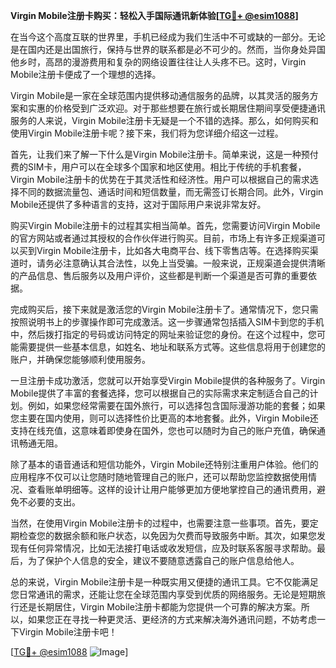 **Virgin Mobile注册卡购买：轻松入手国际通讯新体验[[TG💪+ @esim1088](https://t.me/s/esim1088)]**

在当今这个高度互联的世界里，手机已经成为我们生活中不可或缺的一部分。无论是在国内还是出国旅行，保持与世界的联系都是必不可少的。然而，当你身处异国他乡时，高昂的漫游费用和复杂的网络设置往往让人头疼不已。这时，Virgin Mobile注册卡便成了一个理想的选择。

Virgin Mobile是一家在全球范围内提供移动通信服务的品牌，以其灵活的服务方案和实惠的价格受到广泛欢迎。对于那些想要在旅行或长期居住期间享受便捷通讯服务的人来说，Virgin Mobile注册卡无疑是一个不错的选择。那么，如何购买和使用Virgin Mobile注册卡呢？接下来，我们将为您详细介绍这一过程。

首先，让我们来了解一下什么是Virgin Mobile注册卡。简单来说，这是一种预付费的SIM卡，用户可以在全球多个国家和地区使用。相比于传统的手机套餐，Virgin Mobile注册卡的优势在于其灵活性和经济性。用户可以根据自己的需求选择不同的数据流量包、通话时间和短信数量，而无需签订长期合同。此外，Virgin Mobile还提供了多种语言的支持，这对于国际用户来说非常友好。

购买Virgin Mobile注册卡的过程其实相当简单。首先，您需要访问Virgin Mobile的官方网站或者通过其授权的合作伙伴进行购买。目前，市场上有许多正规渠道可以买到Virgin Mobile注册卡，比如各大电商平台、线下零售店等。在选择购买渠道时，请务必注意确认其合法性，以免上当受骗。一般来说，正规渠道会提供清晰的产品信息、售后服务以及用户评价，这些都是判断一个渠道是否可靠的重要依据。

完成购买后，接下来就是激活您的Virgin Mobile注册卡了。通常情况下，您只需按照说明书上的步骤操作即可完成激活。这一步骤通常包括插入SIM卡到您的手机中，然后拨打指定的号码或访问特定的网址来验证您的身份。在这个过程中，您可能需要提供一些基本信息，如姓名、地址和联系方式等。这些信息将用于创建您的账户，并确保您能够顺利使用服务。

一旦注册卡成功激活，您就可以开始享受Virgin Mobile提供的各种服务了。Virgin Mobile提供了丰富的套餐选择，您可以根据自己的实际需求来定制适合自己的计划。例如，如果您经常需要在国外旅行，可以选择包含国际漫游功能的套餐；如果您主要在国内使用，则可以选择性价比更高的本地套餐。此外，Virgin Mobile还支持在线充值，这意味着即使身在国外，您也可以随时为自己的账户充值，确保通讯畅通无阻。

除了基本的语音通话和短信功能外，Virgin Mobile还特别注重用户体验。他们的应用程序不仅可以让您随时随地管理自己的账户，还可以帮助您监控数据使用情况、查看账单明细等。这样的设计让用户能够更加方便地掌控自己的通讯费用，避免不必要的支出。

当然，在使用Virgin Mobile注册卡的过程中，也需要注意一些事项。首先，要定期检查您的数据余额和账户状态，以免因为欠费而导致服务中断。其次，如果您发现有任何异常情况，比如无法接打电话或收发短信，应及时联系客服寻求帮助。最后，为了保护个人信息的安全，建议不要随意透露自己的账户信息给他人。

总的来说，Virgin Mobile注册卡是一种既实用又便捷的通讯工具。它不仅能满足您日常通讯的需求，还能让您在全球范围内享受到优质的网络服务。无论是短期旅行还是长期居住，Virgin Mobile注册卡都能为您提供一个可靠的解决方案。所以，如果您正在寻找一种更灵活、更经济的方式来解决海外通讯问题，不妨考虑一下Virgin Mobile注册卡吧！

[[TG💪+ @esim1088](https://t.me/s/esim1088) ![Image](https://i.postimg.cc/4NQfJmqS/Snipaste-2025-05-13-00-14-12.png)]
